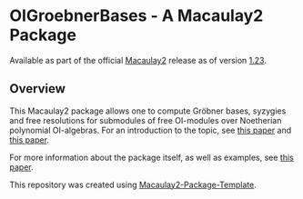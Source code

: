 # OIGroebnerBases - A Macaulay2 Package
Available as part of the official [Macaulay2](https://www.macaulay2.com/) release as of version [1.23](https://www.macaulay2.com/doc/Macaulay2/share/doc/Macaulay2/Macaulay2Doc/html/_changes_cm_sp1.23.html).
## Overview
This Macaulay2 package allows one to compute Gröbner bases, syzygies and free resolutions for submodules of free OI-modules over Noetherian polynomial OI-algebras. For an introduction to the topic, see [this paper](https://arxiv.org/pdf/1710.09247v2) and [this paper](https://arxiv.org/pdf/2303.06725).

For more information about the package itself, as well as examples, see [this paper](https://arxiv.org/pdf/2310.04891).

This repository was created using [Macaulay2-Package-Template](https://github.com/morrowmh/Macaulay2-Package-Template).
